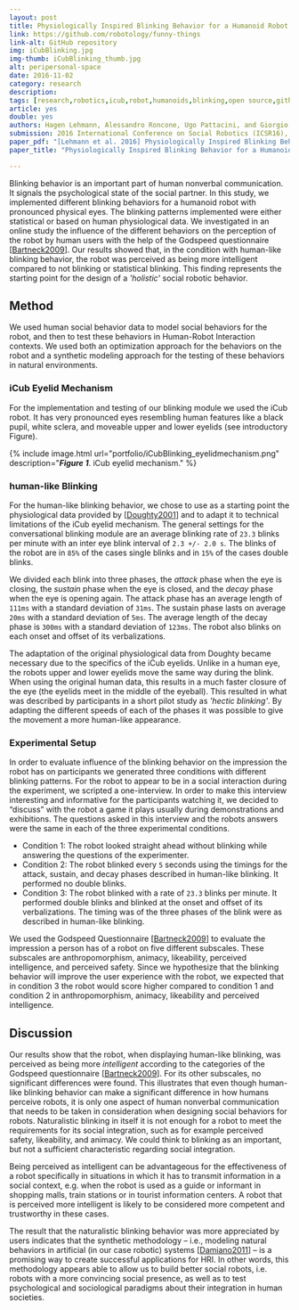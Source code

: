 ```yaml
---
layout: post
title: Physiologically Inspired Blinking Behavior for a Humanoid Robot
link: https://github.com/robotology/funny-things
link-alt: GitHub repository
img: iCubBlinking.jpg
img-thumb: iCubBlinking_thumb.jpg
alt: peripersonal-space
date: 2016-11-02
category: research
description:
tags: [research,robotics,icub,robot,humanoids,blinking,open source,github]
article: yes
double: yes
authors: Hagen Lehmann, Alessandro Roncone, Ugo Pattacini, and Giorgio Metta
submission: 2016 International Conference on Social Robotics (ICSR16), Kansas City, MO, U.S.A., November 1-3
paper_pdf: "[Lehmann et al. 2016] Physiologically Inspired Blinking Behavior for a Humanoid Robot"
paper_title: "Physiologically Inspired Blinking Behavior for a Humanoid Robot"

---
```


Blinking behavior is an important part of human nonverbal communication. It signals the psychological state of the social partner. In this study, we implemented different blinking behaviors for a humanoid robot with pronounced physical eyes. The blinking patterns implemented were either statistical or based on human physiological data. We investigated in an online study the influence of the different behaviors on the perception of the robot by human users with the help of the Godspeed questionnaire [[Bartneck2009](http://www.bartneck.de/publications/2009/measurementInstrumentsRobots/)]. Our results showed that, in the condition with human-like blinking behavior, the robot was perceived as being more intelligent compared to not blinking or statistical blinking.
This finding represents the starting point for the design of a _'holistic'_ social robotic behavior.

## Method

We used human social behavior data to model social behaviors for the robot, and then to test these behaviors in Human-Robot Interaction contexts. We used both an optimization approach for the behaviors on the robot and a synthetic modeling approach for the testing of these behaviors in natural environments.

### iCub Eyelid Mechanism

For the implementation and testing of our blinking module we used the iCub robot. It has very pronounced eyes resembling human features like a black pupil, white sclera, and moveable upper and lower eyelids (see introductory Figure).

{% include image.html url="portfolio/iCubBlinking_eyelidmechanism.png" description="<b><i>Figure 1</i></b>. iCub eyelid mechanism." %}

### human-like Blinking

For the human-like blinking behavior, we chose to use as a starting point the physiological data provided by [[Doughty2001](https://www.ncbi.nlm.nih.gov/pubmed/11700965)] and to adapt it to technical limitations of the iCub eyelid mechanism. The general settings for the conversational blinking module are an average blinking rate of `23.3` blinks per minute with an inter eye blink interval of `2.3 +/- 2.0 s`. The blinks of the robot are in `85%` of the cases single blinks and in `15%` of the cases double blinks.

We divided each blink into three phases, the _attack_ phase when the eye is closing, the _sustain_ phase when the eye is closed, and the _decay_ phase when the eye is opening again. The attack phase has an average length of `111ms` with a standard deviation of `31ms`. The sustain phase lasts on average `20ms` with a standard deviation of `5ms`. The average length of the decay phase is `300ms` with a standard deviation of `123ms`. The robot also blinks on each onset and offset of its verbalizations.

The adaptation of the original physiological data from Doughty became necessary due to the specifics of the iCub eyelids. Unlike in a human eye, the robots upper and lower eyelids move the same way during the blink. When using the original human data, this results in a much faster closure of the eye (the eyelids meet in the middle of the eyeball). This resulted in what was described by participants in a short pilot study as _'hectic blinking'_. By adapting the different speeds of each of the phases it was possible to give the movement a more human-like appearance.

### Experimental Setup

In order to evaluate influence of the blinking behavior on the impression the robot has on participants we generated three conditions with different blinking patterns. For the robot to appear to be in a social interaction during the experiment, we scripted a one-interview. In order to make this interview interesting and informative for the participants watching it, we decided to “discuss” with the robot a game it plays usually during demonstrations and exhibitions. The questions asked in this interview and the robots answers were the same in each of the three experimental conditions.

 * Condition 1: The robot looked straight ahead without blinking while answering the questions of the experimenter.
 * Condition 2: The robot blinked every `5` seconds using the timings for the attack, sustain, and decay phases described in human-like blinking. It performed no double blinks.
 * Condition 3: The robot blinked with a rate of `23.3` blinks per minute. It performed double blinks and blinked at the onset and offset of its verbalizations. The timing was of the three phases of the blink were as described in human-like blinking.

We used the Godspeed Questionnaire [[Bartneck2009](http://www.bartneck.de/publications/2009/measurementInstrumentsRobots/)] to evaluate the impression a person has of a robot on five different subscales. These subscales are anthropomorphism, animacy, likeability, perceived intelligence, and perceived safety. Since we hypothesize that the blinking behavior will improve the user experience with the robot, we expected that in condition 3 the robot would score higher compared to condition 1 and condition 2 in anthropomorphism, animacy, likeability and perceived intelligence.

## Discussion

Our results show that the robot, when displaying human-like blinking, was perceived as being more _intelligent_ according to the categories of the Godspeed questionnaire [[Bartneck2009](http://www.bartneck.de/publications/2009/measurementInstrumentsRobots/)]. For its other subscales, no significant differences were found. This illustrates that even though human-like blinking behavior can make a significant difference in how humans perceive robots, it is only one aspect of human nonverbal communication that needs to be taken in consideration when designing social behaviors for robots. Naturalistic blinking in itself it is not enough for a robot to meet the requirements for its social integration, such as for example perceived safety, likeability, and animacy. We could think to blinking as an important, but not a sufficient characteristic regarding social integration.

Being perceived as intelligent can be advantageous for the effectiveness of a robot specifically in situations in which it has to transmit information in a social context, e.g.  when the robot is used as a guide or informant in shopping malls, train stations or in tourist information centers. A robot that is perceived more intelligent is likely to be considered more competent and trustworthy in these cases.

The result that the naturalistic blinking behavior was more appreciated by users indicates that the synthetic methodology – i.e., modeling natural behaviors in artificial (in our case robotic) systems [[Damiano2011](https://mitpress.mit.edu/sites/default/files/titles/alife/0262297140chap33.pdf)] – is a promising way to create successful applications for HRI. In other words, this methodology appears able to allow us to build better social robots, i.e. robots with a more convincing social presence, as well as to test psychological and sociological paradigms about their integration in human societies.
